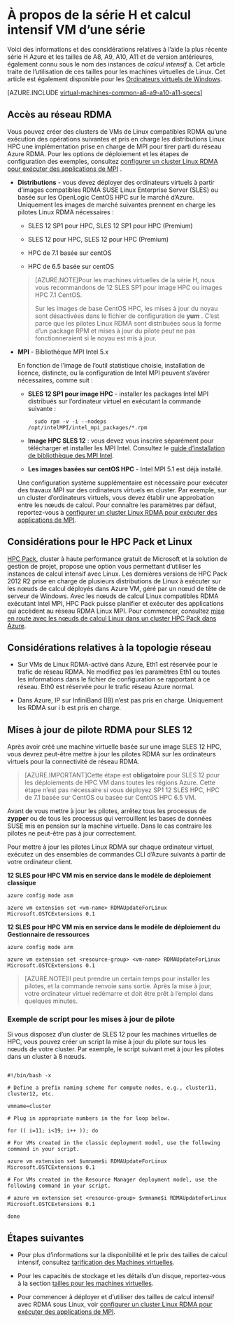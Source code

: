 <properties
 pageTitle="Sur les ordinateurs virtuels de calcul intensif avec Linux | Microsoft Azure"
 description="Obtenir des informations générales et des considérations sur l’utilisation des H-series et A8, A9, A10, A11 intensives tailles et pour les machines virtuelles de Linux"
 services="virtual-machines-linux"
 documentationCenter=""
 authors="dlepow"
 manager="timlt"
 editor=""
 tags="azure-resource-manager,azure-service-management"/>
<tags
ms.service="virtual-machines-linux"
 ms.devlang="na"
 ms.topic="article"
 ms.tgt_pltfrm="vm-linux"
 ms.workload="infrastructure-services"
 ms.date="09/21/2016"
 ms.author="danlep"/>

# <a name="about-h-series-and-compute-intensive-a-series-vms"></a>À propos de la série H et calcul intensif VM d’une série 

Voici des informations et des considérations relatives à l’aide la plus récente série H Azure et les tailles de A8, A9, A10, A11 et de version antérieures, également connu sous le nom des instances de *calcul intensif* à. Cet article traite de l’utilisation de ces tailles pour les machines virtuelles de Linux. Cet article est également disponible pour les [Ordinateurs virtuels de Windows](virtual-machines-windows-a8-a9-a10-a11-specs.md).




[AZURE.INCLUDE [virtual-machines-common-a8-a9-a10-a11-specs](../../includes/virtual-machines-common-a8-a9-a10-a11-specs.md)]

## <a name="access-to-the-rdma-network"></a>Accès au réseau RDMA

Vous pouvez créer des clusters de VMs de Linux compatibles RDMA qu’une exécution des opérations suivantes et pris en charge les distributions Linux HPC une implémentation prise en charge de MPI pour tirer parti du réseau Azure RDMA. Pour les options de déploiement et les étapes de configuration des exemples, consultez [configurer un cluster Linux RDMA pour exécuter des applications de MPI](virtual-machines-linux-classic-rdma-cluster.md) .

* **Distributions** - vous devez déployer des ordinateurs virtuels à partir d’images compatibles RDMA SUSE Linux Enterprise Server (SLES) ou basée sur les OpenLogic CentOS HPC sur le marché d’Azure. Uniquement les images de marché suivantes prennent en charge les pilotes Linux RDMA nécessaires :

    * SLES 12 SP1 pour HPC, SLES 12 SP1 pour HPC (Premium)
    
    * SLES 12 pour HPC, SLES 12 pour HPC (Premium)
    
    * HPC de 7.1 basée sur centOS
    
    * HPC de 6.5 basée sur centOS
    
    >[AZURE.NOTE]Pour les machines virtuelles de la série H, nous vous recommandons de 12 SLES SP1 pour image HPC ou images HPC 7.1 CentOS.
    >
    >Sur les images de base CentOS HPC, les mises à jour du noyau sont désactivées dans le fichier de configuration de **yum** . C’est parce que les pilotes Linux RDMA sont distribuées sous la forme d’un package RPM et mises à jour du pilote peut ne pas fonctionneraient si le noyau est mis à jour.

* **MPI** - Bibliothèque MPI Intel 5.x

    En fonction de l’image de l’outil statistique choisie, installation de licence, distincte, ou la configuration de Intel MPI peuvent s’avérer nécessaires, comme suit : 
    
    * **SLES 12 SP1 pour image HPC** - installer les packages Intel MPI distribués sur l’ordinateur virtuel en exécutant la commande suivante :
    
            sudo rpm -v -i --nodeps /opt/intelMPI/intel_mpi_packages/*.rpm

    * **Image HPC SLES 12** : vous devez vous inscrire séparément pour télécharger et installer les MPI Intel. Consultez le [guide d’installation de bibliothèque des MPI Intel](https://software.intel.com/sites/default/files/managed/7c/2c/intelmpi-2017-installguide-linux.pdf).
    
    * **Les images basées sur centOS HPC** - Intel MPI 5.1 est déjà installé.  

    Une configuration système supplémentaire est nécessaire pour exécuter des travaux MPI sur des ordinateurs virtuels en cluster. Par exemple, sur un cluster d’ordinateurs virtuels, vous devez établir une approbation entre les nœuds de calcul. Pour connaître les paramètres par défaut, reportez-vous à [configurer un cluster Linux RDMA pour exécuter des applications de MPI](virtual-machines-linux-classic-rdma-cluster.md).


## <a name="considerations-for-hpc-pack-and-linux"></a>Considérations pour le HPC Pack et Linux

[HPC Pack](https://technet.microsoft.com/library/jj899572.aspx), cluster à haute performance gratuit de Microsoft et la solution de gestion de projet, propose une option vous permettant d’utiliser les instances de calcul intensif avec Linux. Les dernières versions de HPC Pack 2012 R2 prise en charge de plusieurs distributions de Linux à exécuter sur les nœuds de calcul déployés dans Azure VM, géré par un nœud de tête de serveur de Windows. Avec les nœuds de calcul Linux compatibles RDMA exécutant Intel MPI, HPC Pack puisse planifier et exécuter des applications qui accèdent au réseau RDMA Linux MPI. Pour commencer, consultez [mise en route avec les nœuds de calcul Linux dans un cluster HPC Pack dans Azure](virtual-machines-linux-classic-hpcpack-cluster.md).

## <a name="network-topology-considerations"></a>Considérations relatives à la topologie réseau

* Sur VMs de Linux RDMA-activé dans Azure, Eth1 est réservée pour le trafic de réseau RDMA. Ne modifiez pas les paramètres Eth1 ou toutes les informations dans le fichier de configuration se rapportant à ce réseau. Eth0 est réservée pour le trafic réseau Azure normal.

* Dans Azure, IP sur InfiniBand (IB) n’est pas pris en charge. Uniquement les RDMA sur i b est pris en charge.

## <a name="rdma-driver-updates-for-sles-12"></a>Mises à jour de pilote RDMA pour SLES 12

Après avoir créé une machine virtuelle basée sur une image SLES 12 HPC, vous devrez peut-être mettre à jour les pilotes RDMA sur les ordinateurs virtuels pour la connectivité de réseau RDMA. 

>[AZURE.IMPORTANT]Cette étape est **obligatoire** pour SLES 12 pour les déploiements de HPC VM dans toutes les régions Azure. 
>Cette étape n’est pas nécessaire si vous déployez SP1 12 SLES HPC, HPC de 7.1 basée sur CentOS ou basée sur CentOS HPC 6.5 VM. 

Avant de vous mettre à jour les pilotes, arrêtez tous les processus de **zypper** ou de tous les processus qui verrouillent les bases de données SUSE mis en pension sur la machine virtuelle. Dans le cas contraire les pilotes ne peut-être pas à jour correctement.  

Pour mettre à jour les pilotes Linux RDMA sur chaque ordinateur virtuel, exécutez un des ensembles de commandes CLI d’Azure suivants à partir de votre ordinateur client.

**12 SLES pour HPC VM mis en service dans le modèle de déploiement classique**

```
azure config mode asm

azure vm extension set <vm-name> RDMAUpdateForLinux Microsoft.OSTCExtensions 0.1
```

**12 SLES pour HPC VM mis en service dans le modèle de déploiement du Gestionnaire de ressources**

```
azure config mode arm

azure vm extension set <resource-group> <vm-name> RDMAUpdateForLinux Microsoft.OSTCExtensions 0.1
```

>[AZURE.NOTE]Il peut prendre un certain temps pour installer les pilotes, et la commande renvoie sans sortie. Après la mise à jour, votre ordinateur virtuel redémarre et doit être prêt à l’emploi dans quelques minutes.

### <a name="sample-script-for-driver-updates"></a>Exemple de script pour les mises à jour de pilote

Si vous disposez d’un cluster de SLES 12 pour les machines virtuelles de HPC, vous pouvez créer un script la mise à jour du pilote sur tous les nœuds de votre cluster. Par exemple, le script suivant met à jour les pilotes dans un cluster à 8 nœuds.

```

#!/bin/bash -x

# Define a prefix naming scheme for compute nodes, e.g., cluster11, cluster12, etc.

vmname=cluster

# Plug in appropriate numbers in the for loop below.

for (( i=11; i<19; i++ )); do

# For VMs created in the classic deployment model, use the following command in your script.

azure vm extension set $vmname$i RDMAUpdateForLinux Microsoft.OSTCExtensions 0.1

# For VMs created in the Resource Manager deployment model, use the following command in your script.

# azure vm extension set <resource-group> $vmname$i RDMAUpdateForLinux Microsoft.OSTCExtensions 0.1

done

```


## <a name="next-steps"></a>Étapes suivantes

* Pour plus d’informations sur la disponibilité et le prix des tailles de calcul intensif, consultez [tarification des Machines virtuelles](https://azure.microsoft.com/pricing/details/virtual-machines/#Linux).

* Pour les capacités de stockage et les détails d’un disque, reportez-vous à la section [tailles pour les machines virtuelles](virtual-machines-linux-sizes.md).

* Pour commencer à déployer et d’utiliser des tailles de calcul intensif avec RDMA sous Linux, voir [configurer un cluster Linux RDMA pour exécuter des applications de MPI](virtual-machines-linux-classic-rdma-cluster.md).


